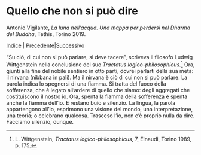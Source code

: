 
# Quello che non si può dire

Antonio Vigilante, _La luna nell’acqua. Una mappa per perdersi nel Dharma del Buddha_, Tethis, Torino 2019.

[Indice](index.md) | [Precedente](samatha.md)|[Successivo](dopo.md)

“Su ciò, di cui non si può parlare, si deve tacere”, scriveva il filosofo Ludwig Wittgenstein nella conclusione del suo _Tractatus logico-philosophicus._[^54] Ora, giunti alla fine del nobile sentiero in otto parti, dovrei parlarti della sua meta: il nirvana (nibbana in pali). Ma il nirvana è ciò di cui non si può parlare. La parola indica lo spegnersi di una fiamma. Si tratta del fuoco della sofferenza, che è legato all’ardere di quello che siamo: degli aggregati che costituiscono il nostro io. Ora, spenta la fiamma della sofferenza è spenta anche la fiamma dell’io. E restano buio e silenzio. La lingua, la parola appartengono all’io, esprimono una visione del mondo, una interpretazione, una teoria; o celebrano qualcosa. Trasceso l’io, non c’è proprio nulla da dire. Facciamo silenzio, dunque.

[^54]: L. Wittgenstein, *Tractatus logico-philosophicus*, 7, Einaudi, Torino 1989, p. 175.